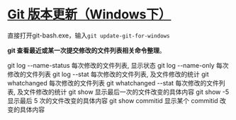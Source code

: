 # [Git 版本更新（Windows下）](https://www.cnblogs.com/shi-win-snoopy/p/12811818.html)

直接打开git-bash.exe，输入`git update-git-for-windows`



**git 查看最近或某一次提交修改的文件列表相关命令整理**。

git log --name-status 每次修改的文件列表, 显示状态
git log --name-only 每次修改的文件列表
git log --stat 每次修改的文件列表, 及文件修改的统计
git whatchanged 每次修改的文件列表
git whatchanged --stat 每次修改的文件列表, 及文件修改的统计
git show 显示最后一次的文件改变的具体内容
git show -5 显示最后 5 次的文件改变的具体内容
git show commitid 显示某个 commitid 改变的具体内容